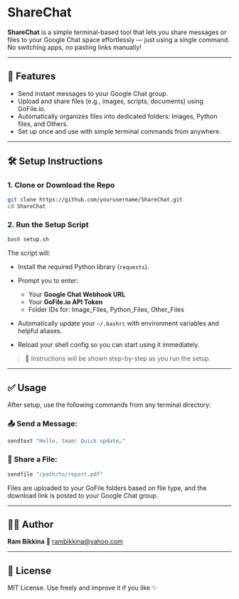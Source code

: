 # ShareChat

**ShareChat** is a simple terminal-based tool that lets you share messages or files to your Google Chat space effortlessly — just using a single command. No switching apps, no pasting links manually!

---

## 🚀 Features

* Send instant messages to your Google Chat group.
* Upload and share files (e.g., images, scripts, documents) using GoFile.io.
* Automatically organizes files into dedicated folders: Images, Python files, and Others.
* Set up once and use with simple terminal commands from anywhere.

---

## 🛠️ Setup Instructions

### 1. Clone or Download the Repo

```bash
git clone https://github.com/yourusername/ShareChat.git
cd ShareChat
```

### 2. Run the Setup Script

```bash
bash setup.sh
```

The script will:

* Install the required Python library (`requests`).
* Prompt you to enter:

  * Your **Google Chat Webhook URL**
  * Your **GoFile.io API Token**
  * Folder IDs for: Image\_Files, Python\_Files, Other\_Files
* Automatically update your `~/.bashrc` with environment variables and helpful aliases.
* Reload your shell config so you can start using it immediately.

> 📌 Instructions will be shown step-by-step as you run the setup.

---

## ✅ Usage

After setup, use the following commands from any terminal directory:

### 📤 Send a Message:

```bash
sendtext "Hello, team! Quick update…"
```

### 📁 Share a File:

```bash
sendfile "/path/to/report.pdf"
```

Files are uploaded to your GoFile folders based on file type, and the download link is posted to your Google Chat group.

---

## 👨‍💻 Author

**Ram Bikkina**
📧 [rambikkina@yahoo.com](mailto:rambikkina@yahoo.com)

---

## 📃 License

MIT License. Use freely and improve it if you like ✨
